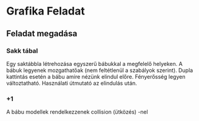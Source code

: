 # Grafika Feladat
## Feladat megadása
### Sakk tábal
Egy saktábbla létrehozása egyszerű bábukkal a megfelelő helyeken.
A bábuk legyenek mozgathatőak (nem feltétlenül a szabályok szerint).
Dupla kattintás esetén a bábu amire nézünk elindul előre.
Fényerősség legyen változtatható.
Használati útmutató az elindulás után.

### +1

A bábu modellek rendelkezzenek collision (ütközés) -nel
